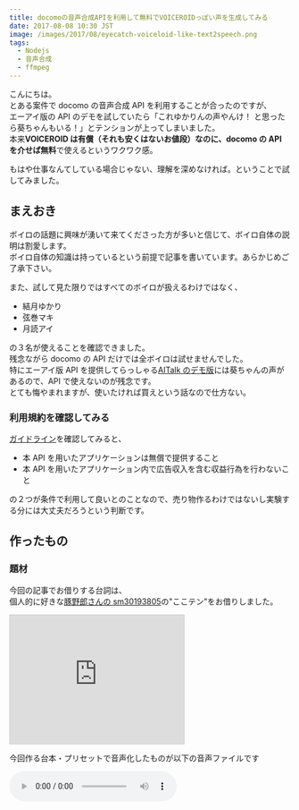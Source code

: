 ```yaml
---
title: docomoの音声合成APIを利用して無料でVOICEROIDっぽい声を生成してみる
date: 2017-08-08 10:30 JST
image: /images/2017/08/eyecatch-voiceloid-like-text2speech.png
tags:
  - Nodejs
  - 音声合成
  - ffmpeg
---
```


こんにちは。  
とある案件で docomo の音声合成 API を利用することが合ったのですが、  
エーアイ版の API のデモを試していたら「これゆかりんの声やんけ！ と思ったら葵ちゃんもいる！」とテンションが上ってしまいました。  
本来**VOICEROID は有償（それも安くはないお値段）なのに、docomo の API を介せば無料**で使えるというワクワク感。

もはや仕事なんてしている場合じゃない、理解を深めなければ。ということで試してみました。

<!--more-->

## まえおき

ボイロの話題に興味が湧いて来てくださった方が多いと信じて、ボイロ自体の説明は割愛します。  
ボイロ自体の知識は持っているという前提で記事を書いています。あらかじめご了承下さい。

また、試して見た限りではすべてのボイロが扱えるわけではなく、

- 結月ゆかり
- 弦巻マキ
- 月読アイ

の３名が使えることを確認できました。  
残念ながら docomo の API だけでは全ボイロは試せませんでした。  
特にエーアイ版 API を提供してらっしゃる[AITalk のデモ版](http://www.ai-j.jp/demonstration/)には葵ちゃんの声があるので、API で使えないのが残念です。  
とても悔やまれますが、使いたければ買えという話なので仕方ない。

### 利用規約を確認してみる

[ガイドライン](https://dev.smt.docomo.ne.jp/?p=docs.api.page&api_name=text_to_speech&p_name=guideline#tag01)を確認してみると、

- 本 API を用いたアプリケーションは無償で提供すること
- 本 API を用いたアプリケーション内で広告収入を含む収益行為を行わないこと

の２つが条件で利用して良いとのことなので、売り物作るわけではないし実験する分には大丈夫だろうという判断です。

## 作ったもの

### 題材

今回の記事でお借りする台詞は、  
個人的に好きな[豚野郎さんの sm30193805](http://www.nicovideo.jp/watch/sm30193805)の"ここテン"をお借りしました。

<iframe width="312" height="230" src="http://ext.nicovideo.jp/thumb/sm30193805" scrolling="no" style="border:solid 1px #ccc;" frameborder="0"><a href="http://www.nicovideo.jp/watch/sm30193805">[Watch Dogs 2] 　ゆかりさんハッキングする [VOICEROID+ゆっくり実況]</a></iframe>

今回作る台本・プリセットで音声化したものが以下の音声ファイルです

<audio src="/sounds/voiceloid-like-text2speech.wav" preload="auto" controls>

### デモ

とりあえず３名の声は使えるとわかったので、それら３役でかけあいができるような簡単なスクリプトを書きました。  
[こちら](https://gist.github.com/Leko/937b97724def8de90b8fe97a3bfb639c)に公開しています。  
README 通りにセットアップを済ませ、

```js
./playbook-to-voices 台本.csv -p 台本preset.csv -o ./音声.wav
```

と実行すると、CSV で書いた台本が音声ファイル（.wav）として入手できます。

## 下準備

API を利用するためにやや学習コストが発生します。各要素軽くだけ触れておきます。

### 利用する API

既に名前が出てきていますが、利用する API は docomo Developer API の[音声合成 API エーアイ REST SSML 版](https://dev.smt.docomo.ne.jp/?p=docs.api.page&api_name=text_to_speech&p_name=api_1#tag01)です。  
他の API も試してみたのですが、ボイロの声ではなかったので、この記事では上記 API だけを利用します。

### docomo developer に登録して API キーを入手

docomoAPI を使うためには API キーが必要です。  
会員登録とアプリケーションの利用申請を出して、API キーを入手しておいて下さい。

### SSML とはなんぞや

さらっと SSML 版と書きましたが、SSML とは[Speech Synthesis Markup Language](https://www.w3.org/TR/speech-synthesis11/)の略です。  
音声合成のためのマークアップ言語です。  
微妙にフォーマットが違いますが、Amazon Echo などでも使用されている仕様だそうです。

> &mdash; [Amazon Echo で「バルス」を実現する - Qiita](http://qiita.com/sparkgene/items/cf4ca976dbf09b45971d)

詳しくは API を叩くときに解説しますが、  
声の種類や話す内容だけではなく、**よみがな（ルビ）やイントネーションを操作することも可能**なパワフルな言語です。  
おそらく作り込めばかなり表現力は増すのですが、イントネーション周りは制御がかなり難しかったです。  
マークアップさえ与えればその通りに喋った音声が手に入るので、音声自体の扱いは大して気にすることはありません。

### 台本を作る

とはいえ、最近素の HTML で愚直なマークアップする機会もなかなか減っていると思います。XML ベースの言語って冗長で面倒くさいですし。  
ということで、Excel や Google Spreadsheet などで編集することを想定に、**CSV の「台本」を受け取って SSML に変換して音声化**してみます。  
台本のフォーマットはこんな感じです。

<iframe height="400" class="full-width" src="https://docs.google.com/spreadsheets/d/e/2PACX-1vQK-kMNHZuTHF55cC2JWa-NyUmlOlFyqLtFPVjTEXykkyQNutvg_OQfgq1kDl0zEyz7vbu8Pk1m9sYh/pubhtml?gid=0&amp;single=true&amp;widget=true&amp;headers=false"></iframe>

「１列目はボイス名、２列目は調声プリセット（デフォは空）、３列目は喋る内容」という構成にしました。

**既に嫌な予感 MAX**な記述が出てきていますが、**字幕と喋っている音声が違う**箇所と、「弦巻マキ」の発音がおかしくて**イントネーションを弄った**結果です。  
デフォルトだと「小比類巻」みたいな山なりの発音になってしまうので、ツルマキの部分を「うずまき」的な発音に寄せた調声です。  
詳しくはマキマキのところで後述します。

ボイロ動画を作るなら、背景やら字幕タイミング、立ち絵プリセットだったり差分プリセットだったりと色々必要になってしまうと思うのですが、今回はシンプルに**音声のみ**に絞って実装します。

### プリセットを作る

調声がかなり難しかったので、デフォ値にこだわらずに調声のプリセットも与えられるようにして、利用者側で細かく調声できるようにします。  
調声用のプリセットは以下の通りです

<iframe height="230" class="full-width" src="https://docs.google.com/spreadsheets/d/e/2PACX-1vQK-kMNHZuTHF55cC2JWa-NyUmlOlFyqLtFPVjTEXykkyQNutvg_OQfgq1kDl0zEyz7vbu8Pk1m9sYh/pubhtml?gid=2080442496&amp;single=true&amp;widget=true&amp;headers=false"></iframe>

キャラ名、プリセット名、喋るスピード、ピッチ、抑揚、ボリューム　の順です。  
空の場合はデフォ値を使います。  
プリセット名が空の場合は、プリセットなし（デフォルト）の調声を変更します

## VOICEROID っぽい声を生成する

では早速 API を利用したいと思います。

### 台本を SSML に変換

先程の台本を今回利用する API に合わせた SSML に変換すると、このようになります。  
実際には改行されてませんが、見にくいのでインデントを整えたのが以下の SSML です。

```xml
<?xml version="1.0" encoding="utf-8" ?>
<speak version="1.1">
    <voice name="sumire">
        <prosody rate="1.4" pitch="1.2">皆さんこんにちは、結月ゆかりです</prosody>
    </voice>
    <voice name="maki">
        <prosody rate="1.2">
            <phoneme ph="ツル’／マ’キ">弦巻</phoneme>マキです
        </prosody>
    </voice>
    <voice name="reina">
        <prosody rate="1">ゆっくり霊夢です</prosody>
    </voice>

    ...略...

</speak>
```

長いので省略しました。  
お察しの通りさほど複雑ではないので、SSML を生成するロジック自体は[gist](https://gist.github.com/Leko/937b97724def8de90b8fe97a3bfb639c#file-playbook-to-voices)の方を見ていただければと思います。  
記事では SSML で使うタグの説明にとどめます。  
ボイロ化に最低限必要なのは、これらのタグでした。

| タグ名  | 説明                                                                                                                                                                   |
| ------- | ---------------------------------------------------------------------------------------------------------------------------------------------------------------------- |
| speak   | ルート要素。`version="1.1"`が必要                                                                                                                                      |
| voice   | 声の種類を指定する。指定可能な値は後述                                                                                                                                 |
| prosody | 日本語だと[韻律](<https://ja.wikipedia.org/wiki/%E9%9F%BB%E5%BE%8B_(%E8%A8%80%E8%AA%9E%E5%AD%A6)>)というそう。ピッチや抑揚、スピードを制御できるので調声するために必須 |
| phoneme | 日本語だと[音素](https://ja.wikipedia.org/wiki/%E9%9F%B3%E7%B4%A0)というそう。その言葉に対する発音の仕方を定義できます。イントネーションを変えたい場合に使用可能       |

`voice`の name 属性に与えられる値のうち、ボイロ製品に該当するのは

| 属性名 | ボイロ名   |
| ------ | ---------- |
| sumire | 結月ゆかり |
| maki   | 弦巻マキ   |
| anzu   | 月詠アイ   |

です。  
デフォルトだと速度やピッチにやや違和感があるので、調声が必要です。

大まかな調声に使う`prosody`に指定できる属性は、

- `pitch`（ピッチ）
- `rate`（喋る速度）
- `range`（抑揚）
- `volume`（音量）

です。  
これらを調整するだけでかなりそれっぽくなります。詳しくは[公式の API ドキュメント](https://dev.smt.docomo.ne.jp/?p=docs.api.page&api_name=text_to_speech&p_name=api_1#tag01)を読んで下さい。

`phoneme`の ph 属性には[JEITA カナ](http://www.jeita.or.jp/cgi-bin/standard/pdf.cgi?jk_n=1408&jk_pdf_file=20110307080703_8FnXHkG4Y0.pdf')という仕様にもとづいた値が指定可能です。  
これが**めちゃくちゃ難しい**。何が難しいかって、ドキュメントを読み解くのに一苦労で、なおかつ pdf に書かれている仕様が 100％はカバーされていないようで、何が使えて何が使えないのかがわからない。  
完全に手探りで、欲しいイントネーションを探り当てる必要があるので、よほど気になる発音でない限りは触れないほうが無難だと思います。

### 音声合成 API を叩く

SSML が作れたら、API を叩きます。
API を叩くのは、よくある POST リクエストです。詳細は[公式の API ドキュメント](https://dev.smt.docomo.ne.jp/?p=docs.api.page&api_name=text_to_speech&p_name=api_1#tag01)に記載があります。  
リクエストボディには先程生成した SSML を与えます。

```js
const querystring = require("querystring");
const fetch = require("isomorphic-fetch");

const textToSpeech = async ssml => {
  const ENDPOINT = "https://api.apigw.smt.docomo.ne.jp/aiTalk/v1/textToSpeech";
  const query = querystring.stringify({
    APIKEY: process.env.DOCOMO_API_KEY
  });

  return fetch(`${ENDPOINT}?${query}`, {
    method: "POST",
    body: ssml,
    headers: {
      "Content-Type": "application/ssml+xml",
      Accept: "audio/L16"
    }
  });
};
```

Content-Type は SSML なので良いとして、Accept の`audio/L16`ってなんでしょう。  
音声フォーマットなのですが、これが音声に詳しくない人（私）にとっては曲者だったので説明します

### audio/l16(PCM 音源)を wav 形式に変換する

audio/l16（以降 PCM）というのは、16bit のリニア PCM と呼ばれる音声ファイルの形式です。

pcm 単体では扱いにくいので、ffmpeg で.wav に変換してしまいましょう。  
幸い pcm のメタデータ詳細は[公式の API ドキュメント](https://dev.smt.docomo.ne.jp/?p=docs.api.page&api_name=text_to_speech&p_name=api_1#tag01)に記載されているので、ちゃちゃっと変換してしまいます。

```js
const fs = require("fs");
const Promise = require("bluebird");
const ffmpeg = require("fluent-ffmpeg");

const unlink = Promise.promisify(fs.unlink);

const toWav = async pcmPath => {
  const destPath = pcmPath + ".wav";
  return new Promise((resolve, reject) => {
    ffmpeg()
      .input(pcmPath)
      .inputOptions(["-ac 1", "-ar 16000"])
      .inputFormat("s16be")
      .output(destPath)
      .on("end", () => {
        console.log(destPath);
        unlink(pcmPath).then(resolve);
      })
      .on("error", reject)
      .run();
  });
};
```

PCM ファイルについての説明や、変換処理については別途記事を書いてますので、そちらもあわせてご確認下さい。

> &mdash; [ffmpeg で PCM 音源を WAVE 形式に変換するときにハマったこと | WEB EGG](https://blog.leko.jp/post/how-to-convert-pcm-to-wav-with-ffmpeg/)

## まとめ

以上が主要な処理の内容になります。各処理の詳細は[gist](https://gist.github.com/Leko/937b97724def8de90b8fe97a3bfb639c)をご確認下さい。  
機能の制限が厳しく、製品版のボイロには遠く及びませんでしたが、"それっぽい音声"までは迫れたかなと思います。  
色々試しがいがありそうなので、今後もちょこちょこ触ってみようと思います。

以降の内容は、各ボイロごとの SSML のおさらいとハマリポイントを記載します。

### 結月ゆかりボイスを試してみる

再掲ですが、ゆかりんのボイスを SSML に起こすとこのような感じになります。  
豚野郎さんの調整に合わせるには、ピッチ（`pitch`）と喋る速度（`rate`）を少し上げるとちょうどよい感じになりました。

```xml
    <voice name="sumire">
        <prosody rate="1.4" pitch="1.2">皆さんこんにちは、結月ゆかりです</prosody>
    </voice>
```

### 弦巻マキボイスを試してみる

自分の名前の発音だけ曲者でしたが、それ以外は結構いい感じでした。  
マキマキも豚野郎さんの調整に合わせるなら速度を少し上げるといい感じでした。

```xml
    <voice name="maki">
        <prosody rate="1.4">
            <phoneme ph="ツル’／マ’キ">弦巻</phoneme>マキです
        </prosody>
    </voice>
```

### 月読アイボイスを試してみる

ゆっくり霊夢（Softalk）は Web API がなかったので、代わりにアイちゃんに喋ってもらいました。  
これは似せるもなにもないので、適当に合わせています。  
アイちゃんは声自体の癖が強めなので、どう調声してもだいたいアイちゃんに聞こえると思います。

```xml
    <voice name="reina">
        <prosody rate="1.4">ゆっくり霊夢です</prosody>
    </voice>
```

## さいごに

```csv
voice,preset,text
弦巻マキ,ｾﾔﾅｰ,グレートエレキファイア
```

```csv
voice,name,rate,pitch,range,volume
弦巻マキ,ｾﾔﾅｰ,0.5,2.0,2.0,
```

```
./playbook-to-voices グレートエレキファイア.csv -p グレートエレキファイア_preset.csv -o ./talk.wav
```

<audio src="/sounds/voiceloid-like-text2speech-great-elechi-fire.wav" preload="auto" controls>

ｾﾔﾅｰ したかった

---

アイキャッチ画像に使用した立ち絵はこちらからお借りしました。

> &mdash; [結月ゆかり 動画用素材 / 柚子胡椒 さんのイラスト - ニコニコ静画 (イラスト)](http://seiga.nicovideo.jp/seiga/im5449281)

> &mdash; [弦巻マキ 動画用素材 / 柚子胡椒 さんのイラスト - ニコニコ静画 (イラスト)](http://seiga.nicovideo.jp/seiga/im5517795)
